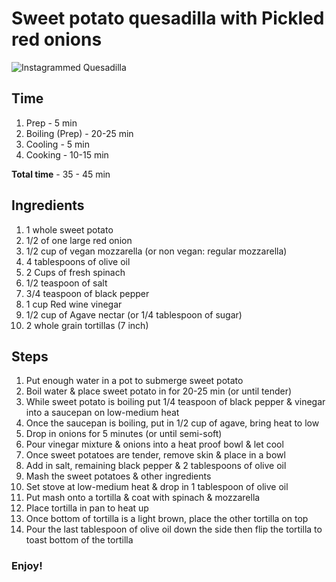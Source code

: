 Sweet potato quesadilla with Pickled red onions
==================

![Instagrammed Quesadilla](http://distilleryimage4.s3.amazonaws.com/07c2d434cc8c11e1bef722000a1e8bb5_7.jpg "Delicious")

## Time

1. Prep - 5 min
2. Boiling (Prep) - 20-25 min
3. Cooling - 5 min
4. Cooking - 10-15 min

**Total time** - 35 - 45 min


## Ingredients

1. 1 whole sweet potato
2. 1/2 of one large red onion
3. 1/2 cup of vegan mozzarella (or non vegan: regular mozzarella)
4. 4 tablespoons of olive oil
5. 2 Cups of fresh spinach
6. 1/2 teaspoon of salt
7. 3/4 teaspoon of black pepper
8. 1 cup Red wine vinegar
9. 1/2 cup of Agave nectar (or 1/4 tablespoon of sugar)
10. 2 whole grain tortillas (7 inch)


## Steps

1. Put enough water in a pot to submerge sweet potato
2. Boil water & place sweet potato in for 20-25 min (or until tender)
3. While sweet potato is boiling put 1/4 teaspoon of black pepper & vinegar into a saucepan on low-medium heat
4. Once the saucepan is boiling, put in 1/2 cup of agave, bring heat to low
5. Drop in onions for 5 minutes (or until semi-soft)
6. Pour vinegar mixture & onions into a heat proof bowl & let cool
7. Once sweet potatoes are tender, remove skin & place in a bowl
8. Add in salt, remaining black pepper & 2 tablespoons of olive oil
9. Mash the sweet potatoes & other ingredients
10. Set stove at low-medium heat & drop in 1 tablespoon of olive oil
11. Put mash onto a tortilla & coat with spinach & mozzarella
12. Place tortilla in pan to heat up
13. Once bottom of tortilla is a light brown, place the other tortilla on top
14. Pour the last tablespoon of olive oil down the side then flip the tortilla to toast bottom of the tortilla

### Enjoy!